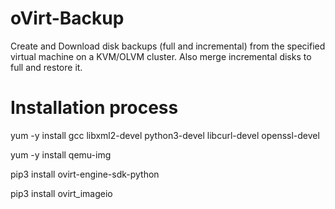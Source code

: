 # oVirt-Backup
Create and Download disk backups (full and incremental) from the specified virtual machine on a KVM/OLVM cluster. Also merge incremental disks to full and restore it.


# Installation process

yum -y install gcc libxml2-devel python3-devel libcurl-devel openssl-devel

yum -y install qemu-img

pip3 install ovirt-engine-sdk-python

pip3 install ovirt_imageio
